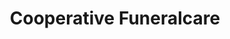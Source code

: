 ---
title: "Cooperative Funeralcare"
url: /kingston-upon-hull/cooperative-funeralcare/
shop: funeral directors
---
